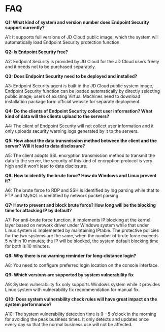 # FAQ

**Q1: What kind of system and version number does Endpoint Security support currently?**

A1: It supports full versions of JD Cloud public image, which the system will automatically load Endpoint Security protection function.

**Q2: Is Endpoint Security free?**

A2: Endpoint Security is provided by JD Cloud for the JD Cloud users freely and it needs not to be purchased separately.

**Q3: Does Endpoint Security need to be deployed and installed?**

A3: Endpoint Security agent is built in the JD Cloud public system image, Endpoint Security function can be loaded automatically by directly selecting public image; users of existing Virtual Machines need to download installation package form official website for separate deployment.

**Q4: Do the clients of Endpoint Security collect user information? What kind of data will the clients upload to the servers?**

A4: The client of Endpoint Security will not collect user information and it only uploads security warning logs generated by it to the servers.

**Q5: How about the data transmission method between the client and the server? Will it lead to data disclosure?**

A5: The client adopts SSL encryption transmission method to transmit the data to the server, the security of this kind of encryption protocol is very high and it won’t lead to data disclosure.

**Q6: How to identify the brute force? How do Windows and Linux prevent it?**

A6: The brute force to RDP and SSH is identified by log parsing while that to FTP and MySQL is identified by network packet parsing.

**Q7: How to prevent and block brute force? How long will be the blocking time for attacking IP by default?**

A7: For anti-brute force function, it implements IP blocking at the kernel layer based on network driver under Windows system while that under Linux system is implemented by maintaining IPtable. The protective policies for the two systems are the same, when the number of brute force exceeds 5 within 10 minutes; the IP will be blocked, the system default blocking time for both is 10 minutes.

**Q8: Why there is no warning reminder for long-distance login?**

A8: You need to configure preferred login location on the console interface.

**Q9: Which versions are supported by system vulnerability fix**

A9: System vulnerability fix only supports Windows system while it provides Linux system with vulnerability fix recommendation for manual fix.

**Q10: Does system vulnerability check rules will have great impact on the system performance?**

A10: The system vulnerability detection time is 0 - 5 o’clock in the morning for avoiding the peak business times. It only detects and updates once every day so that the normal business use will not be affected.